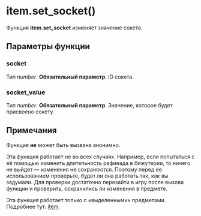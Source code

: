 # item.set_socket()
Функция **item.set_socket** изменяет значение сокета.

## Параметры функции
### socket
Тип *number*. **Обязательный параметр**. ID сокета.

### socket_value
Тип *number*. **Обязательный параметр**. Значение, которое будет присвоено сокету.

## Примечания
Функция **не** может быть вызвана анонимно.

Эта функция работает не во всех случаях. Например, если попытаться с её помощью изменить длительность рафинада в бижутерии, то ничего не выйдет &mdash; изменения не сохраняются. Поэтому перед ее использованием проверьте, будет ли она работать так, как вы задумали. Для проверки достаточно перезайти в игру после вызова функции и проверить, сохранились ли изменения в предмете.

Эта функция работает только с &laquo;выделенными&raquo; предметами. Подробнее тут: [item](../item).